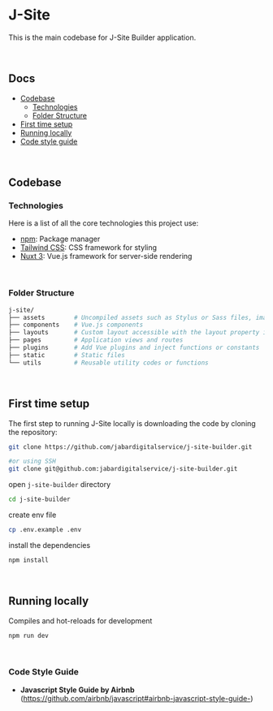 # J-Site
This is the main codebase for J-Site Builder application.

&nbsp;
## Docs

- [Codebase](#codebase)
  - [Technologies](#technologies)
  - [Folder Structure](#folder-structure)
- [First time setup](#first-time-setup)
- [Running locally](#running-locally)
- [Code style guide](#code-style-guide)

&nbsp;
## Codebase
### Technologies
Here is a list of all the core technologies this project use:

- [npm](https://www.npmjs.com/): Package manager
- [Tailwind CSS](https://tailwindcss.com/): CSS framework for styling
- [Nuxt 3](https://nuxt.com/): Vue.js framework for server-side rendering

&nbsp;
### Folder Structure
```bash
j-site/
├── assets        # Uncompiled assets such as Stylus or Sass files, images, or fonts
├── components    # Vue.js components
├── layouts       # Custom layout accessible with the layout property in the page component
├── pages         # Application views and routes
├── plugins       # Add Vue plugins and inject functions or constants
├── static        # Static files
└── utils         # Reusable utility codes or functions
```

&nbsp;
## First time setup
The first step to running J-Site locally is downloading the code by cloning the repository:

```bash
git clone https://github.com/jabardigitalservice/j-site-builder.git

#or using SSH
git clone git@github.com:jabardigitalservice/j-site-builder.git
```

open `j-site-builder` directory

```bash
cd j-site-builder
```

create env file

```bash
cp .env.example .env
```

install the dependencies

```bash
npm install
```

&nbsp;
## Running locally

Compiles and hot-reloads for development

```bash
npm run dev
```

&nbsp;
### Code Style Guide
- **Javascript Style Guide by Airbnb** (https://github.com/airbnb/javascript#airbnb-javascript-style-guide-)
